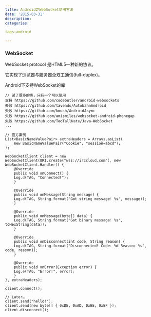 ```yaml
---
title: Android之WebSocket使用方法
date: '2015-03-31'
description:
categories:

tags:android

---
```


>

### WebSocket

>

WebSocket protocol 是HTML5一种新的协议。

它实现了浏览器与服务器全双工通信(full-duplex)。

>

Android下支持WebSocket的库

	// 试了很多的库，只有一个可以使用
	支持 https://github.com/codebutler/android-websockets
	失败 https://github.com/tavendo/AutobahnAndroid
	失败 https://github.com/koush/AndroidAsync
	失败 https://github.com/anismiles/websocket-android-phonegap
	失败 https://github.com/TooTallNate/Java-WebSocket
	...
	
>

	// 官方案例
	List<BasicNameValuePair> extraHeaders = Arrays.asList(
	    new BasicNameValuePair("Cookie", "session=abcd");
	);

	WebSocketClient client = new WebSocketClient(URI.create("wss://irccloud.com"), new WebSocketClient.Handler() {
	    @Override
	    public void onConnect() {
		Log.d(TAG, "Connected!");
	    }

	    @Override
	    public void onMessage(String message) {
		Log.d(TAG, String.format("Got string message! %s", message));
	    }

	    @Override
	    public void onMessage(byte[] data) {
		Log.d(TAG, String.format("Got binary message! %s", toHexString(data));
	    }

	    @Override
	    public void onDisconnect(int code, String reason) {
		Log.d(TAG, String.format("Disconnected! Code: %d Reason: %s", code, reason));
	    }

	    @Override
	    public void onError(Exception error) {
		Log.e(TAG, "Error!", error);
	    }
	}, extraHeaders);

	client.connect();

	// Later… 
	client.send("hello!");
	client.send(new byte[] { 0xDE, 0xAD, 0xBE, 0xEF });
	client.disconnect();


